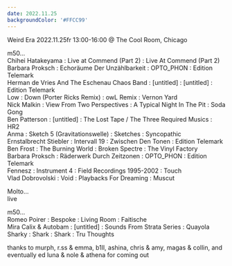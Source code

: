 ```yaml
---
date: 2022.11.25
backgroundColor: '#FFCC99'
---
```


Weird Era 2022.11.25fr 13:00-16:00 @ The Cool Room, Chicago  

m50...  
Chihei Hatakeyama : Live at Commend (Part 2) : Live At Commend (Part 2)  
Barbara Proksch : Echoräume Der Unzählbarkeit : OPTO\_PHON : Edition Telemark  
Herman de Vries And The Eschenau Chaos Band : \[untitled\] : \[untitled\] : Edition Telemark  
Low : Down (Porter Ricks Remix) : owL Remix : Vernon Yard  
Nick Malkin : View From Two Perspectives : A Typical Night In The Pit : Soda Gong  
Ben Patterson : \[untitled\] : The Lost Tape / The Three Required Musics : HR2  
Anma : Sketch 5 (Gravitationswelle) : Sketches : Syncopathic  
Ernstalbrecht Stiebler : Intervall 19 : Zwischen Den Tonen : Edition Telemark  
Ben Frost : The Burning World : Broken Spectre : The Vinyl Factory  
Barbara Proksch : Räderwerk Durch Zeitzonen : OPTO\_PHON : Edition Telemark  
Fennesz : Instrument 4 : Field Recordings 1995-2002 : Touch  
Vlad Dobrovolski : Void : Playbacks For Dreaming : Muscut  

Molto...  
live  

m50...  
Romeo Poirer : Bespoke : Living Room : Faitische  
Mira Calix & Autobam : \[untitled\] : Sounds From Strata Series : Quayola  
Sharky : Shark : Shark : Tru Thoughts  

thanks to murph, r.ss & emma, b1ll, ashina, chris & amy, magas & collin, and eventually ed luna & nole & athena for coming out